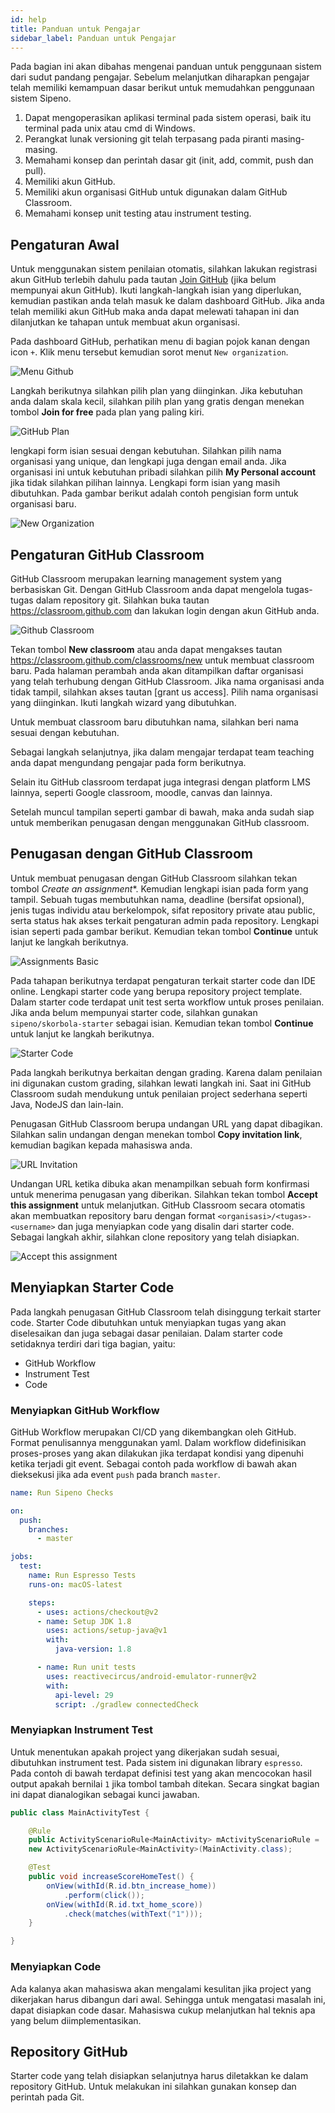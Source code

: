 ```yaml
---
id: help
title: Panduan untuk Pengajar
sidebar_label: Panduan untuk Pengajar
---
```


Pada bagian ini akan dibahas mengenai panduan untuk penggunaan sistem dari sudut
pandang pengajar. Sebelum melanjutkan diharapkan pengajar telah memiliki
kemampuan dasar berikut untuk memudahkan penggunaan sistem Sipeno.

1. Dapat mengoperasikan aplikasi terminal pada sistem operasi, baik itu terminal
   pada unix atau cmd di Windows.
2. Perangkat lunak versioning git telah terpasang pada piranti masing-masing.
3. Memahami konsep dan perintah dasar git (init, add, commit, push dan pull).
4. Memiliki akun GitHub.
5. Memiliki akun organisasi GitHub untuk digunakan dalam GitHub Classroom.
6. Memahami konsep unit testing atau instrument testing.

## Pengaturan Awal

Untuk menggunakan sistem penilaian otomatis, silahkan lakukan registrasi akun
GitHub terlebih dahulu pada tautan [Join GitHub](https://github.com/join) (jika
belum mempunyai akun GitHub). Ikuti langkah-langkah isian yang diperlukan,
kemudian pastikan anda telah masuk ke dalam dashboard GitHub. Jika anda telah
memiliki akun GitHub maka anda dapat melewati tahapan ini dan dilanjutkan ke
tahapan untuk membuat akun organisasi.

Pada dashboard GitHub, perhatikan menu di bagian pojok kanan dengan icon `+`.
Klik menu tersebut kemudian sorot menut `New organization`.

![Menu Github](/img/menu-github.png)

Langkah berikutnya silahkan pilih plan yang diinginkan. Jika kebutuhan anda
dalam skala kecil, silahkan pilih plan yang gratis dengan menekan tombol **Join
for free** pada plan yang paling kiri.

![GitHub Plan](/img/github-plan.png)

lengkapi form isian sesuai dengan kebutuhan. Silahkan pilih nama organisasi yang
unique, dan lengkapi juga dengan email anda. Jika organisasi ini untuk kebutuhan
pribadi silahkan pilih **My Personal account** jika tidak silahkan pilihan
lainnya. Lengkapi form isian yang masih dibutuhkan. Pada gambar berikut adalah
contoh pengisian form untuk organisasi baru.

![New Organization](/img/new-organization.png)

## Pengaturan GitHub Classroom

GitHub Classroom merupakan learning management system yang berbasiskan Git.
Dengan GitHub Classroom anda dapat mengelola tugas-tugas dalam repository git.
Silahkan buka tautan https://classroom.github.com dan lakukan login dengan akun
GitHub anda.

![Github Classroom](/img/github-classroom.png)

Tekan tombol **New classroom** atau anda dapat mengakses tautan
https://classroom.github.com/classrooms/new untuk membuat classroom baru. Pada
halaman perambah anda akan ditampilkan daftar organisasi yang telah terhubung
dengan GitHub Classroom. Jika nama organisasi anda tidak tampil, silahkan akses
tautan [grant us access]. Pilih nama organisasi yang diinginkan. Ikuti langkah
wizard yang dibutuhkan.

Untuk membuat classroom baru dibutuhkan nama, silahkan beri nama sesuai dengan
kebutuhan.

Sebagai langkah selanjutnya, jika dalam mengajar terdapat team teaching anda
dapat mengundang pengajar pada form berikutnya.

Selain itu GitHub classroom terdapat juga integrasi dengan platform LMS lainnya,
seperti Google classroom, moodle, canvas dan lainnya.

Setelah muncul tampilan seperti gambar di bawah, maka anda sudah siap untuk
memberikan penugasan dengan menggunakan GitHub classroom.

## Penugasan dengan GitHub Classroom

Untuk membuat penugasan dengan GitHub Classroom silahkan tekan tombol *Create an
assignment**. Kemudian lengkapi isian pada form yang tampil. Sebuah tugas
membutuhkan nama, deadline (bersifat opsional), jenis tugas individu atau
berkelompok, sifat repository private atau public, serta status hak akses
terkait pengaturan admin pada repository. Lengkapi isian seperti pada gambar
berikut. Kemudian tekan tombol **Continue** untuk lanjut ke langkah berikutnya.

![Assignments Basic](/img/assignments-basic.png)

Pada tahapan berikutnya terdapat pengaturan terkait starter code dan IDE online.
Lengkapi starter code yang berupa repository project template. Dalam starter
code terdapat unit test serta workflow untuk proses penilaian. Jika anda belum
mempunyai starter code, silahkan gunakan `sipeno/skorbola-starter` sebagai
isian. Kemudian tekan tombol **Continue** untuk lanjut ke langkah berikutnya.

![Starter Code](/img/starter-code.png)

Pada langkah berikutnya berkaitan dengan grading. Karena dalam penilaian ini
digunakan custom grading, silahkan lewati langkah ini. Saat ini GitHub Classroom
sudah mendukung untuk penilaian project sederhana seperti Java, NodeJS dan
lain-lain.

Penugasan GitHub Classroom berupa undangan URL yang dapat dibagikan. Silahkan
salin undangan dengan menekan tombol **Copy invitation link**, kemudian bagikan
kepada mahasiswa anda.

![URL Invitation](/img/invitation-url.png)

Undangan URL ketika dibuka akan menampilkan sebuah form konfirmasi untuk
menerima penugasan yang diberikan. Silahkan tekan tombol **Accept this
assignment** untuk melanjutkan. GitHub Classroom secara otomatis akan membuatkan
repository baru dengan format `<organisasi>/<tugas>-<username>` dan juga
menyiapkan code yang disalin dari starter code. Sebagai langkah akhir, silahkan
clone repository yang telah disiapkan.

![Accept this assignment](/img/accept-this-assignment.png)

## Menyiapkan Starter Code

Pada langkah penugasan GitHub Classroom telah disinggung terkait starter code.
Starter Code dibutuhkan untuk menyiapkan tugas yang akan diselesaikan dan juga
sebagai dasar penilaian. Dalam starter code setidaknya terdiri dari tiga
bagian, yaitu:

- GitHub Workflow
- Instrument Test
- Code

### Menyiapkan GitHub Workflow

GitHub Workflow merupakan CI/CD yang dikembangkan oleh GitHub. Format
penulisannya menggunakan yaml. Dalam workflow didefinisikan proses-proses yang
akan dilakukan jika terdapat kondisi yang dipenuhi ketika terjadi git event.
Sebagai contoh pada workflow di bawah akan dieksekusi jika ada event `push` pada
branch `master`.

```yml
name: Run Sipeno Checks

on:
  push:
    branches:
      - master

jobs:
  test:
    name: Run Espresso Tests
    runs-on: macOS-latest

    steps:
      - uses: actions/checkout@v2
      - name: Setup JDK 1.8
        uses: actions/setup-java@v1
        with:
          java-version: 1.8

      - name: Run unit tests
        uses: reactivecircus/android-emulator-runner@v2
        with:
          api-level: 29
          script: ./gradlew connectedCheck
```

### Menyiapkan Instrument Test

Untuk menentukan apakah project yang dikerjakan sudah sesuai, dibutuhkan
instrument test. Pada sistem ini digunakan library `espresso`. Pada contoh di
bawah terdapat definisi test yang akan mencocokan hasil output apakah bernilai
`1` jika tombol tambah ditekan. Secara singkat bagian ini dapat dianalogikan
sebagai kunci jawaban.

```java
public class MainActivityTest {

	@Rule
	public ActivityScenarioRule<MainActivity> mActivityScenarioRule =
    new ActivityScenarioRule<MainActivity>(MainActivity.class);

	@Test
	public void increaseScoreHomeTest() {
		onView(withId(R.id.btn_increase_home))
			.perform(click());
		onView(withId(R.id.txt_home_score))
			.check(matches(withText("1")));
	}

}
```

### Menyiapkan Code

Ada kalanya akan mahasiswa akan mengalami kesulitan jika project yang dikerjakan
harus dibangun dari awal. Sehingga untuk mengatasi masalah ini, dapat disiapkan
code dasar. Mahasiswa cukup melanjutkan hal teknis apa yang belum
diimplementasikan.

## Repository GitHub

Starter code yang telah disiapkan selanjutnya harus diletakkan ke dalam
repository GitHub. Untuk melakukan ini silahkan gunakan konsep dan perintah pada
Git.
